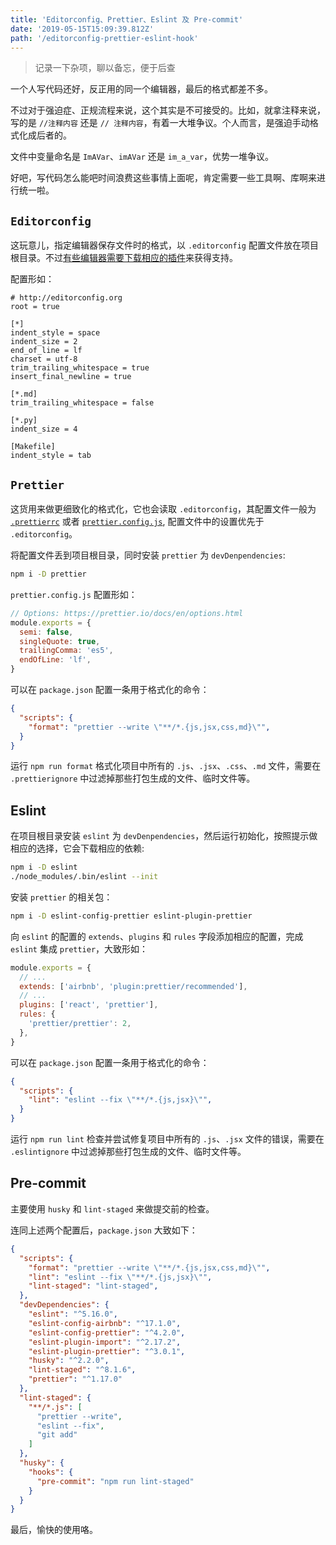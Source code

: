 ```yaml
---
title: 'Editorconfig、Prettier、Eslint 及 Pre-commit'
date: '2019-05-15T15:09:39.812Z'
path: '/editorconfig-prettier-eslint-hook'
---
```


> 记录一下杂项，聊以备忘，便于后查

一个人写代码还好，反正用的同一个编辑器，最后的格式都差不多。

不过对于强迫症、正规流程来说，这个其实是不可接受的。比如，就拿注释来说，写的是 `//注释内容` 还是 `// 注释内容`，有着一大堆争议。个人而言，是强迫手动格式化成后者的。

文件中变量命名是 `ImAVar`、`imAVar` 还是 `im_a_var`，优势一堆争议。

好吧，写代码怎么能吧时间浪费这些事情上面呢，肯定需要一些工具啊、库啊来进行统一啦。

## `Editorconfig`

这玩意儿，指定编辑器保存文件时的格式，以 `.editorconfig` 配置文件放在项目根目录。不过[有些编辑器需要下载相应的插件](https://editorconfig.org/#download)来获得支持。

配置形如：

```
# http://editorconfig.org
root = true

[*]
indent_style = space
indent_size = 2
end_of_line = lf
charset = utf-8
trim_trailing_whitespace = true
insert_final_newline = true

[*.md]
trim_trailing_whitespace = false

[*.py]
indent_size = 4

[Makefile]
indent_style = tab
```

## `Prettier`

这货用来做更细致化的格式化，它也会读取 `.editorconfig`，其配置文件一般为 [`.prettierrc`](https://github.com/GHLandy/personal-misc/blob/master/prettierrc) 或者 [`prettier.config.js`](https://github.com/GHLandy/personal-misc/blob/master/prettier.config.js), 配置文件中的设置优先于 `.editorconfig`。

将配置文件丢到项目根目录，同时安装 `prettier` 为 `devDenpendencies`:

```bash
npm i -D prettier
```

`prettier.config.js` 配置形如：

```javascript
// Options: https://prettier.io/docs/en/options.html
module.exports = {
  semi: false,
  singleQuote: true,
  trailingComma: 'es5',
  endOfLine: 'lf',
}
```

可以在 `package.json` 配置一条用于格式化的命令：

```json
{
  "scripts": {
    "format": "prettier --write \"**/*.{js,jsx,css,md}\"",
  }
}
```

运行 `npm run format` 格式化项目中所有的 `.js`、`.jsx`、`.css`、`.md` 文件，需要在 `.prettierignore` 中过滤掉那些打包生成的文件、临时文件等。

## Eslint

在项目根目录安装 `eslint` 为 `devDenpendencies`，然后运行初始化，按照提示做相应的选择，它会下载相应的依赖:

```bash
npm i -D eslint
./node_modules/.bin/eslint --init
```

安装 `prettier` 的相关包：

```bash
npm i -D eslint-config-prettier eslint-plugin-prettier
```

向 `eslint` 的配置的 `extends`、`plugins` 和 `rules` 字段添加相应的配置，完成 `eslint` 集成 `prettier`，大致形如：

```javascript
module.exports = {
  // ...
  extends: ['airbnb', 'plugin:prettier/recommended'],
  // ...
  plugins: ['react', 'prettier'],
  rules: {
    'prettier/prettier': 2,
  },
}
```

可以在 `package.json` 配置一条用于格式化的命令：

```json
{
  "scripts": {
    "lint": "eslint --fix \"**/*.{js,jsx}\"",
  }
}
```

运行 `npm run lint` 检查并尝试修复项目中所有的 `.js`、`.jsx` 文件的错误，需要在 `.eslintignore` 中过滤掉那些打包生成的文件、临时文件等。

## Pre-commit

主要使用 `husky` 和 `lint-staged` 来做提交前的检查。

连同上述两个配置后，`package.json` 大致如下：

```json
{
  "scripts": {
    "format": "prettier --write \"**/*.{js,jsx,css,md}\"",
    "lint": "eslint --fix \"**/*.{js,jsx}\"",
    "lint-staged": "lint-staged",
  },
  "devDependencies": {
    "eslint": "^5.16.0",
    "eslint-config-airbnb": "^17.1.0",
    "eslint-config-prettier": "^4.2.0",
    "eslint-plugin-import": "^2.17.2",
    "eslint-plugin-prettier": "^3.0.1",
    "husky": "^2.2.0",
    "lint-staged": "^8.1.6",
    "prettier": "^1.17.0"
  },
  "lint-staged": {
    "**/*.js": [
      "prettier --write",
      "eslint --fix",
      "git add"
    ]
  },
  "husky": {
    "hooks": {
      "pre-commit": "npm run lint-staged"
    }
  }
}
```

最后，愉快的使用咯。
